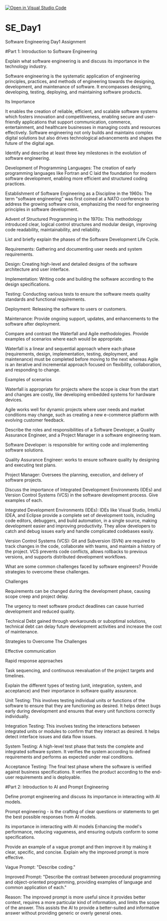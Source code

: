 [![Open in Visual Studio Code](https://classroom.github.com/assets/open-in-vscode-2e0aaae1b6195c2367325f4f02e2d04e9abb55f0b24a779b69b11b9e10269abc.svg)](https://classroom.github.com/online_ide?assignment_repo_id=18367874&assignment_repo_type=AssignmentRepo)
# SE_Day1
Software Engineering Day1 Assignment

#Part 1: Introduction to Software Engineering

Explain what software engineering is and discuss its importance in the technology industry.

Software engineering is the systematic application of  engineering principles, practices, and methods of engineering towards the designing, development, and maintenance of software. It encompasses designing, developing, testing, deploying, and maintaining software products. 

Its Importance

It enables the creation of reliable, efficient, and scalable software systems which fosters innovation and competitiveness, enabling secure and user-friendly applications that support communication, commerce, entertainment, and healthcare businesses in managing costs and resources effectively. Software engineering not only builds and maintains complex digital solutions but also drives technological advancements and shapes the future of the digital age.

Identify and describe at least three key milestones in the evolution of software engineering.

Development of Programming Languages: The creation of early programming languages like Fortran and C laid the foundation for modern software development, enabling more efficient and structured coding practices.

Establishment of Software Engineering as a Discipline in the 1960s: The term "software engineering" was first coined at a NATO conference to address the growing software crisis, emphasizing the need for engineering principles in software development.

Advent of Structured Programming in the 1970s: This methodology introduced clear, logical control structures and modular design, improving code readability, maintainability, and reliability.

List and briefly explain the phases of the Software Development Life Cycle.

Requirements: Gathering and documenting user needs and system requirements.

Design: Creating high-level and detailed designs of the software architecture and user interface.

Implementation: Writing code and building the software according to the design specifications.

Testing: Conducting various tests to ensure the software meets quality standards and functional requirements.

Deployment: Releasing the software to users or customers.

Maintenance: Provide ongoing support, updates, and enhancements to the software after deployment.

Compare and contrast the Waterfall and Agile methodologies. Provide examples of scenarios where each would be appropriate.

Waterfall is a linear and sequential approach where each phase (requirements, design, implementation, testing, deployment, and maintenance) must be completed before moving to the next whereas  Agile is an iterative and incremental approach focused on flexibility, collaboration, and responding to change.

Examples of scenarios

Waterfall is appropriate for projects where the scope is clear from the start and changes are costly, like developing embedded systems for hardware devices.

Agile works well for dynamic projects where user needs and market conditions may change, such as creating a new e-commerce platform with evolving customer feedback.

Describe the roles and responsibilities of a Software Developer, a Quality Assurance Engineer, and a Project Manager in a software engineering team.

Software Developer: is responsible for writing code and implementing software solutions.

Quality Assurance Engineer: works to ensure software quality by designing and executing test plans.

Project Manager: Oversees the planning, execution, and delivery of software projects.

Discuss the importance of Integrated Development Environments (IDEs) and Version Control Systems (VCS) in the software development process. Give examples of each.

Integrated Development Environments (IDEs): IDEs like Visual Studio, IntelliJ IDEA, and Eclipse provide a complete set of development tools, including code editors, debuggers, and build automation, in a single source, making development easier and improving productivity. They allow developers to catch and debug issues early and handle complicated codebases easily.

Version Control Systems (VCS): Git and Subversion (SVN) are required to track changes in the code, collaborate with teams, and maintain a history of the project. VCS prevents code conflicts, allows rollbacks to previous versions, and supports distributed development workflows.

What are some common challenges faced by software engineers? Provide strategies to overcome these challenges.

Challenges

Requirements can be changed during the development phase, causing scope creep and project delay.

The urgency to meet software product deadlines can cause hurried development and reduced quality.

Technical Debt gained through workarounds or suboptimal solutions, technical debt can delay future development activities and increase the cost of maintenance.


Strategies to Overcome The Challenges

Effective communication 

Rapid response approaches

Task sequencing, and continuous reevaluation of the project targets and timelines.

Explain the different types of testing (unit, integration, system, and acceptance) and their importance in software quality assurance.

Unit Testing: This involves testing individual units or functions of the software to ensure that they are functioning as desired. It helps detect bugs early during development and ensures that every unit functions correctly individually.

Integration Testing: This involves testing the interactions between integrated units or modules to confirm that they interact as desired. It helps detect interface issues and data flow issues.

System Testing: A high-level test phase that tests the complete and integrated software system. It verifies the system according to defined requirements and performs as expected under real conditions.

Acceptance Testing: The final test phase where the software is verified against business specifications. It verifies the product according to the end-user requirements and is deployable.

#Part 2: Introduction to AI and Prompt Engineering

Define prompt engineering and discuss its importance in interacting with AI models.

Prompt engineering - is the crafting of clear questions or statements to get the best possible responses from AI models.

 its importance in interacting with AI models
Enhancing the model's performance, reducing vagueness, and ensuring outputs conform to some specifications.

Provide an example of a vague prompt and then improve it by making it clear, specific, and concise. Explain why the improved prompt is more effective.

Vague Prompt: "Describe coding."

Improved Prompt: "Describe the contrast between procedural programming and object-oriented programming, providing examples of language and common application of each."

Reason: The improved prompt is more useful since it provides better context, requires a more particular kind of information, and limits the scope of the answer. This assists the AI to provide a better-suited and informative answer without providing generic or overly general ones.


